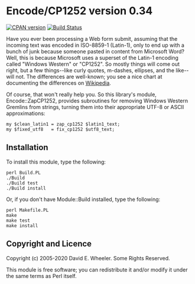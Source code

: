 Encode/CP1252 version 0.34
==========================

[![CPAN version](https://badge.fury.io/pl/Encode-CP1252.svg)](https://badge.fury.io/pl/Encode-CP1252)
[![Build Status](https://github.com/theory/encode-zapcp1252/workflows/CI/badge.svg)](/theory/encode-zapcp1252/actions/)

Have you ever been processing a Web form submit, assuming that the incoming
text was encoded in ISO-8859-1 (Latin-1), only to end up with a bunch of junk
because someone pasted in content from Microsoft Word? Well, this is because
Microsoft uses a superset of the Latin-1 encoding called "Windows Western" or
"CP1252". So mostly things will come out right, but a few things--like curly
quotes, m-dashes, ellipses, and the like--will not. The differences are
well-known; you see a nice chart at documenting the differences on
[Wikipedia](https://en.wikipedia.org/wiki/Windows-1252).

Of course, that won't really help you. So this library's module,
Encode::ZapCP1252, provides subroutines for removing Windows Western Gremlins
from strings, turning them into their appropriate UTF-8 or ASCII
approximations:

    my $clean_latin1 = zap_cp1252 $latin1_text;
    my $fixed_utf8   = fix_cp1252 $utf8_text;

Installation
------------

To install this module, type the following:

    perl Build.PL
    ./Build
    ./Build test
    ./Build install

Or, if you don't have Module::Build installed, type the following:

    perl Makefile.PL
    make
    make test
    make install

Copyright and Licence
---------------------

Copyright (c) 2005-2020 David E. Wheeler. Some Rights Reserved.

This module is free software; you can redistribute it and/or modify it under
the same terms as Perl itself.
